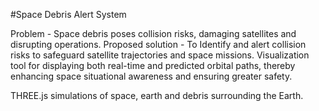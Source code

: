 #Space Debris Alert System

Problem - Space debris poses collision risks, damaging satellites and disrupting operations.
Proposed solution - To Identify and alert collision risks to safeguard satellite trajectories and space missions. Visualization tool for displaying both real-time and predicted orbital paths, thereby enhancing space situational awareness and ensuring greater safety.

THREE.js simulations of space, earth and debris surrounding the Earth.
